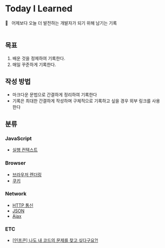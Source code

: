 # Today I Learned

📝&nbsp;&nbsp;&nbsp;어제보다 오늘 더 발전하는 개발자가 되기 위해 남기는 기록
<br/><br/>

## 목표

1. 배운 것을 정제하여 기록한다.
2. 매일 꾸준하게 기록한다.

## 작성 방법

- 마크다운 문법으로 간결하게 정리하여 기록한다
- 기록은 최대한 간결하게 작성하며 구체적으로 기록하고 싶을 경우 외부 링크를 사용한다

## 분류

### JavaScript

- [실행 컨텍스트](./JavaScript/ExecutionContext.md)

### Browser

- [브라우저 렌더링](./Browser/BrowserRendering.md)
- [쿠키](./Browser/Cookie.md)

### Network

- [HTTP 통신](./Network/HTTP.md)
- [JSON](./Network/JSON.md)
- [Ajax](./Network/Ajax.md)

### ETC

- [[인프콘] 나도 내 코드의 문제를 찾고 싶다구요?!](./ETC/InfConTesting.md)
